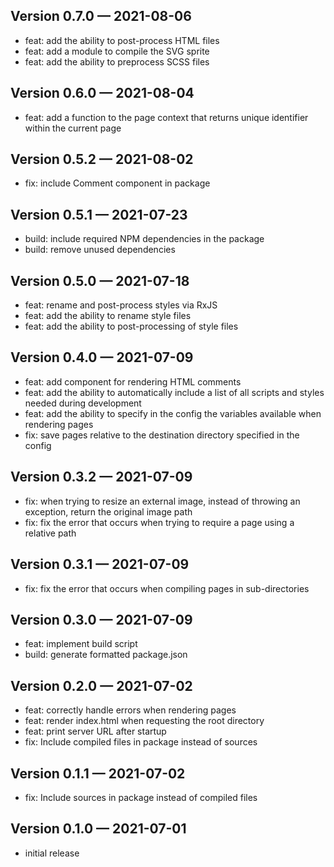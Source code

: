 ## Version 0.7.0 — 2021-08-06

- feat: add the ability to post-process HTML files
- feat: add a module to compile the SVG sprite
- feat: add the ability to preprocess SCSS files


## Version 0.6.0 — 2021-08-04

- feat: add a function to the page context that returns unique identifier within the current page


## Version 0.5.2 — 2021-08-02

- fix: include Comment component in package


## Version 0.5.1 — 2021-07-23

- build: include required NPM dependencies in the package
- build: remove unused dependencies


## Version 0.5.0 — 2021-07-18

- feat: rename and post-process styles via RxJS
- feat: add the ability to rename style files
- feat: add the ability to post-processing of style files


## Version 0.4.0 — 2021-07-09

- feat: add component for rendering HTML comments
- feat: add the ability to automatically include a list of all scripts and styles needed during development
- feat: add the ability to specify in the config the variables available when rendering pages
- fix: save pages relative to the destination directory specified in the config


## Version 0.3.2 — 2021-07-09

- fix: when trying to resize an external image, instead of throwing an exception, return the original image path
- fix: fix the error that occurs when trying to require a page using a relative path


## Version 0.3.1 — 2021-07-09

- fix: fix the error that occurs when compiling pages in sub-directories


## Version 0.3.0 — 2021-07-09

- feat: implement build script
- build: generate formatted package.json


## Version 0.2.0 — 2021-07-02

- feat: correctly handle errors when rendering pages
- feat: render index.html when requesting the root directory
- feat: print server URL after startup
- fix: Include compiled files in package instead of sources


## Version 0.1.1 — 2021-07-02

- fix: Include sources in package instead of compiled files


## Version 0.1.0 — 2021-07-01

- initial release
